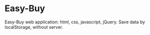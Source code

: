 # Easy-Buy
Easy-Buy web application: html, css, javascript, jQuery. Save data by localStorage, without server.

